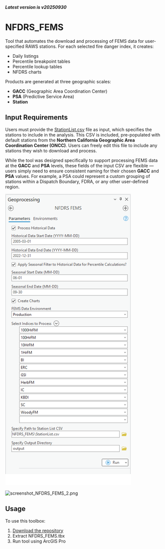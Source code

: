 ***Latest version is v20250930***

# NFDRS_FEMS

Tool that automates the download and processing of FEMS data for user-specified RAWS stations. For each selected fire danger index, it creates:

- Daily listings  
- Percentile breakpoint tables  
- Percentile lookup tables  
- NFDRS charts

Products are generated at three geographic scales:

- **GACC** (Geographic Area Coordination Center)  
- **PSA** (Predictive Service Area)  
- **Station**

## Input Requirements

Users must provide the [StationList.csv](https://github.com/mpanunto/NFDRS_FEMS/blob/main/StationList.csv) file as input, which specifies the stations to include in the analysis. This CSV is included, pre-populated with default stations from the **Northern California Geographic Area Coordination Center (ONCC)**. Users can freely edit this file to include any stations they wish to download and process.

While the tool was designed specifically to support processing FEMS data at the **GACC** and **PSA** levels, these fields of the input CSV are flexible — users simply need to ensure consistent naming for their chosen **GACC** and **PSA** values. For example, a PSA could represent a custom grouping of stations within a Dispatch Boundary, FDRA, or any other user-defined region.

![screenshot_NFDRS_FEMS_1.png](/screenshot_NFDRS_FEMS_1.png)

![screenshot_NFDRS_FEMS_2.png](/screenshot_NFDRS_FEMS_2.png)


## Usage

To use this toolbox:

1. [Download the repository](https://github.com/mpanunto/NFDRS_FEMS/archive/refs/heads/main.zip)
2. Extract NFDRS_FEMS.tbx
3. Run tool using ArcGIS Pro
